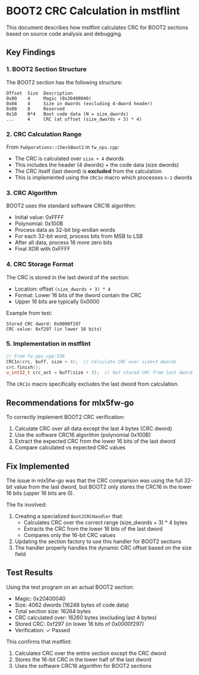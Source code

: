 # BOOT2 CRC Calculation in mstflint

This document describes how mstflint calculates CRC for BOOT2 sections based on source code analysis and debugging.

## Key Findings

### 1. BOOT2 Section Structure

The BOOT2 section has the following structure:
```
Offset  Size  Description
0x00    4     Magic (0x20400040)
0x04    4     Size in dwords (excluding 4-dword header)
0x08    8     Reserved
0x10    N*4   Boot code data (N = size_dwords)
...     4     CRC (at offset (size_dwords + 3) * 4)
```

### 2. CRC Calculation Range

From `FwOperations::CheckBoot2` in `fw_ops.cpp`:
- The CRC is calculated over `size + 4` dwords
- This includes the header (4 dwords) + the code data (size dwords)
- The CRC itself (last dword) is **excluded** from the calculation
- This is implemented using the `CRC1n` macro which processes `n-1` dwords

### 3. CRC Algorithm

BOOT2 uses the standard software CRC16 algorithm:
- Initial value: 0xFFFF
- Polynomial: 0x100B
- Process data as 32-bit big-endian words
- For each 32-bit word, process bits from MSB to LSB
- After all data, process 16 more zero bits
- Final XOR with 0xFFFF

### 4. CRC Storage Format

The CRC is stored in the last dword of the section:
- Location: offset `(size_dwords + 3) * 4`
- Format: Lower 16 bits of the dword contain the CRC
- Upper 16 bits are typically 0x0000

Example from test:
```
Stored CRC dword: 0x0000f297
CRC value: 0xf297 (in lower 16 bits)
```

### 5. Implementation in mstflint

```cpp
// From fw_ops.cpp:336
CRC1n(crc, buff, size + 4);  // Calculate CRC over size+3 dwords
crc.finish();
u_int32_t crc_act = buff[size + 3];  // Get stored CRC from last dword
```

The `CRC1n` macro specifically excludes the last dword from calculation.

## Recommendations for mlx5fw-go

To correctly implement BOOT2 CRC verification:

1. Calculate CRC over all data except the last 4 bytes (CRC dword)
2. Use the software CRC16 algorithm (polynomial 0x100B)
3. Extract the expected CRC from the lower 16 bits of the last dword
4. Compare calculated vs expected CRC values

## Fix Implemented

The issue in mlx5fw-go was that the CRC comparison was using the full 32-bit value from the last dword, but BOOT2 only stores the CRC16 in the lower 16 bits (upper 16 bits are 0).

The fix involved:
1. Creating a specialized `Boot2CRCHandler` that:
   - Calculates CRC over the correct range (size_dwords + 3) * 4 bytes
   - Extracts the CRC from the lower 16 bits of the last dword
   - Compares only the 16-bit CRC values
2. Updating the section factory to use this handler for BOOT2 sections
3. The handler properly handles the dynamic CRC offset based on the size field

## Test Results

Using the test program on an actual BOOT2 section:
- Magic: 0x20400040
- Size: 4062 dwords (16248 bytes of code data)
- Total section size: 16264 bytes
- CRC calculated over: 16260 bytes (excluding last 4 bytes)
- Stored CRC: 0xf297 (in lower 16 bits of 0x0000f297)
- Verification: ✓ Passed

This confirms that mstflint:
1. Calculates CRC over the entire section except the CRC dword
2. Stores the 16-bit CRC in the lower half of the last dword
3. Uses the software CRC16 algorithm for BOOT2 sections